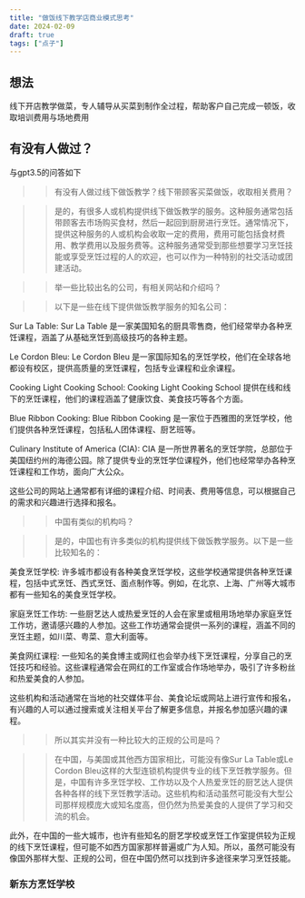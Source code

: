```yaml
---
title: "做饭线下教学店商业模式思考"
date: 2024-02-09
draft: true
tags: ["点子"]
---
```


## 想法
线下开店教学做菜，专人辅导从买菜到制作全过程，帮助客户自己完成一顿饭，收取培训费用与场地费用

## 有没有人做过？

与gpt3.5的问答如下

>> 有没有人做过线下做饭教学？线下带顾客买菜做饭，收取相关费用？

>> 是的，有很多人或机构提供线下做饭教学的服务。这种服务通常包括带顾客去市场购买食材，然后一起回到厨房进行烹饪。通常情况下，提供这种服务的人或机构会收取一定的费用，费用可能包括食材费用、教学费用以及服务费等。这种服务通常受到那些想要学习烹饪技能或享受烹饪过程的人的欢迎，也可以作为一种特别的社交活动或团建活动。

>> 举一些比较出名的公司，有相关网站和介绍吗？

>> 以下是一些在线下提供做饭教学服务的知名公司：

Sur La Table: Sur La Table 是一家美国知名的厨具零售商，他们经常举办各种烹饪课程，涵盖了从基础烹饪到高级技巧的各种主题。

Le Cordon Bleu: Le Cordon Bleu 是一家国际知名的烹饪学校，他们在全球各地都设有校区，提供高质量的烹饪课程，包括专业课程和业余课程。

Cooking Light Cooking School: Cooking Light Cooking School 提供在线和线下的烹饪课程，他们的课程涵盖了健康饮食、美食技巧等各个方面。

Blue Ribbon Cooking: Blue Ribbon Cooking 是一家位于西雅图的烹饪学校，他们提供各种烹饪课程，包括私人团体课程、厨艺班等。

Culinary Institute of America (CIA): CIA 是一所世界著名的烹饪学院，总部位于美国纽约州的海德公园。除了提供专业的烹饪学位课程外，他们也经常举办各种烹饪课程和工作坊，面向广大公众。

这些公司的网站上通常都有详细的课程介绍、时间表、费用等信息，可以根据自己的需求和兴趣进行选择和报名。

>> 中国有类似的机构吗？

>> 是的，中国也有许多类似的机构提供线下做饭教学服务。以下是一些比较知名的：

美食烹饪学校: 许多城市都设有各种美食烹饪学校，这些学校通常提供各种烹饪课程，包括中式烹饪、西式烹饪、面点制作等。例如，在北京、上海、广州等大城市都有一些知名的美食烹饪学校。

家庭烹饪工作坊: 一些厨艺达人或热爱烹饪的人会在家里或租用场地举办家庭烹饪工作坊，邀请感兴趣的人参加。这些工作坊通常会提供一系列的课程，涵盖不同的烹饪主题，如川菜、粤菜、意大利面等。

美食网红课程: 一些知名的美食博主或网红也会举办线下烹饪课程，分享自己的烹饪技巧和经验。这些课程通常会在网红的工作室或合作场地举办，吸引了许多粉丝和热爱美食的人参加。

这些机构和活动通常在当地的社交媒体平台、美食论坛或网站上进行宣传和报名，有兴趣的人可以通过搜索或关注相关平台了解更多信息，并报名参加感兴趣的课程。

>> 所以其实并没有一种比较大的正规的公司是吗？

>> 在中国，与美国或其他西方国家相比，可能没有像Sur La Table或Le Cordon Bleu这样的大型连锁机构提供专业的线下烹饪教学服务。但是，中国有许多烹饪学校、工作坊以及个人热爱烹饪的厨艺达人提供各种各样的线下烹饪教学活动。这些机构和活动虽然可能没有大型公司那样规模庞大或知名度高，但仍然为热爱美食的人提供了学习和交流的机会。

此外，在中国的一些大城市，也许有些知名的厨艺学校或烹饪工作室提供较为正规的线下烹饪课程，但可能不如西方国家那样普遍或广为人知。所以，虽然可能没有像国外那样大型、正规的公司，但在中国仍然可以找到许多途径来学习烹饪技能。

### 新东方烹饪学校
